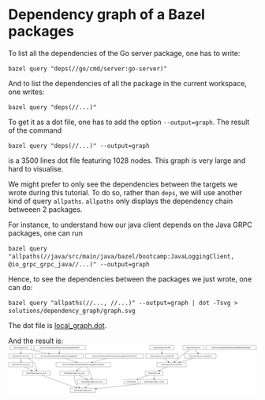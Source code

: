 # Dependency graph of a Bazel packages

To list all the dependencies of the Go server package,
one has to write:
```
bazel query "deps(//go/cmd/server:go-server)"
```

And to list the dependencies of all the package in the current workspace, one writes:
```
bazel query "deps(//...)"
```

To get it as a dot file, one has to add the option `--output=graph`.
The result of the command
```
bazel query "deps(//...)" --output=graph
```
is a 3500 lines dot file featuring 1028 nodes.
This graph is very large and hard to visualise.

We might prefer to only see the dependencies between the targets we wrote during this tutorial.
To do so, rather than `deps`, we will use another kind of query `allpaths`.
`allpaths` only displays the dependency chain betweeen 2 packages.

For instance, to understand how our java client depends on the Java GRPC packages, one can run
```
bazel query "allpaths(//java/src/main/java/bazel/bootcamp:JavaLoggingClient, @io_grpc_grpc_java//...)" --output=graph
```

Hence, to see the dependencies between the packages we just wrote,
one can do:
```
bazel query "allpaths(//..., //...)" --output=graph | dot -Tsvg > solutions/dependency_graph/graph.svg
```

The dot file is [local_graph.dot](local_graph.dot).

And the result is:
![Dependency graph of our packages](graph.svg)
